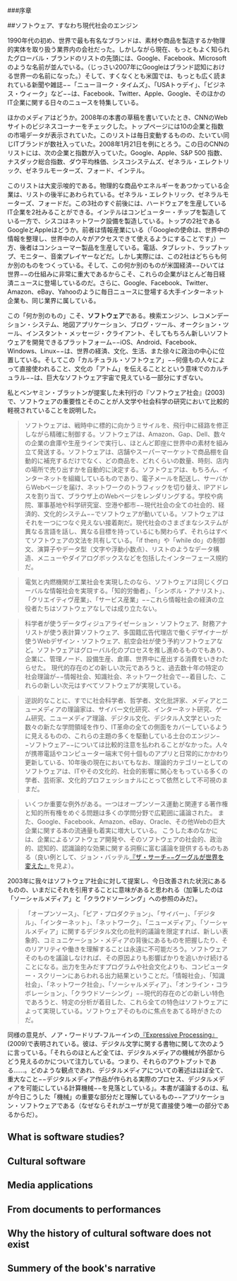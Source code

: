 ###序章

<!--Software, or the engine of contemporary societies-->
##ソフトウェア、すなわち現代社会のエンジン

1990年代の初め、世界で最も有名なブランドは、素材や商品を製造するか物理的実体を取り扱う業界内の会社だった。しかしながら現在、もっともよく知られたグローバル・ブランドのリストの先頭には、Google、Facebook、Microsoftのような名前が並んでいる。（じっさい2007年にGoogleはブランド認知における世界一の名前になった。）そして、すくなくとも米国では、もっとも広く読まれている新聞や雑誌−−「ニューヨーク・タイムズ」、「USAトゥデイ」、「ビジネス・ウィーク」など−−は、Facebook、Twitter、Apple、Google、そのほかのIT企業に関する日々のニュースを特集している。
<!--
In the beginning of the 1990s, the most famous global brands were the companies that were in the business of producing materials or goods, or processing physical matter. Today, however, the lists of best-recognized global brands are topped with the names such as Google, Facebook, and Microsoft. (In fact, in 2007 Google became number one in the world in terms of brand recognition.) And, at least in the US, the most widely read newspapers and magazines— New York Times, USA Today, Business Week, etc.—feature daily news and stories about Facebook, Twitter, Apple, Google, and other IT companies.
-->

ほかのメディアはどうか。2008年の本書の草稿を書いていたとき、CNNのWebサイトのビジネスコーナーをチェックした。トップページには10の企業と指数の市場データが表示されていた。このリストは毎日変動するものの、たいてい同じITブランドが数社入っていた。2008年1月21日を例にとろう。この日のCNNのリストには、次の企業と指数が入っていた。Google、Apple、S&P 500 指数、ナスダック総合指数、ダウ平均株価、シスコシステムズ、ゼネラル・エレクトリック、ゼネラルモーターズ、フォード、インテル。
<!--
What about other media? When I was working on the first draft of this book in 2008, I checked the business section of the CNN website. Its landing page displayed market data for just ten companies and indexes.3 Although the list was changed daily, it was always likely to include some of the same IT brands. Let us take January 21, 2008 as an example. On that day the CNN list contained the following companies and indexes: Google, Apple, S&P 500 Index, Nasdaq Composite Index, Dow Jones Industrial Average, Cisco Systems, General Electric, General Motors, Ford, Intel.4
-->

このリストは大変示唆的である。物理的な商品やエネルギーをあつかっている企業は、リストの後半にあわられている。ゼネラル・エレクトリック、ゼネラルモーターズ、フォードだ。この3社のすぐ前後には、ハードウェアを生産しているIT企業を2社みることができる。インテルはコンピューター・チップを製造している一方で、シスコはネットワーク設備を製造している。トップの2社であるGoogleとAppleはどうか。前者は情報産業にいる（「Googleの使命は、世界中の情報を整理し、世界中の人々がアクセスできて使えるようにすることです」）一方、後者はコンシューマー製品を生産している。電話、タブレット、ラップトップ、モニター、音楽プレイヤーなどだ。しかし実際には、この2社はどちらも何か別のものをつくっている。そして、この何か別のものが米国経済−−ひいては世界−−の仕組みに非常に重大であるからこそ、これらの企業がほとんど毎日経済ニュースに登場しているのだ。さらに、Google、Facebook、Twitter、Amazon、eBay、Yahooのように毎日ニュースに登場する大手インターネット企業も、同じ業界に属している。
<!--
This list is very telling. The companies that deal with physical goods and energy appear in the second part of the list: General Electric, General Motors, Ford. Right before and after these three, we see two IT companies that provide hardware: Intel makes computer chips, while Cisco makes network equipment. What about the two companies which are on top: Google and Apple? The first is in the business of information (“Google’s mission is to organize the world’s information and make it universally accessible and useful”5), while the second is making consumer electronics: phones, tablets, laptops, monitors, music players, etc. But actually, they are both making something else. And apparently, this something else is so crucial to the workings of US economy—and consequently, global world as well—that these companies almost daily appear in business news. And the major Internet companies that also appear daily in news such as Google, Facebook, Twitter, Amazon, eBay, and Yahoo, are in the same business.
-->

この「何か別のもの」こそ、**ソフトウェア**である。検索エンジン、レコメンデーション・システム、地図アプリケーション、ブログ・ツール、オークション・ツール、インスタント・メッセージ・クライアント、そしてもちろん新しいソフトウェアを開発できるプラットフォーム−−iOS、Android、Facebook、Windows、Linux−−は、世界の経済、文化、生活、また徐々に政治の中心に位置している。そしてこの「カルチュラル・ソフトウェア」−−何億もの人々によって直接使われること、文化の「アトム」を伝えることとという意味でのカルチュラル−−は、巨大なソフトウェア宇宙で見えている一部分にすぎない。
<!--
This “something else” is software. Search engines, recommendation systems, mapping applications, blog tools, auction tools, instant messaging clients, and, of course, platforms which allow people to write new software—iOS, Android, Facebook, Windows, Linux—are in the center of the global economy, culture, social life, and, increasingly, politics. And this “cultural software”—cultural in a sense that it is directly used by hundreds of millions of people and that it carries “atoms” of culture—is only the visible part of a much larger software universe.
-->

私とベンヤミン・ブラットンが提案した未刊行の『ソフトウェア社会』(2003)で、ソフトウェアの重要性とそのことが人文学や社会科学の研究において比較的軽視されていることを説明した。
<!--
In Software Society (2003), an unrealized book proposal put together by me and Benjamin Bratton, we described the importance of software and its relative invisibility in humanities and social science research:
-->

> ソフトウェアは、戦時中に標的に向かうミサイルを、飛行中に経路を修正しながら精確に制御する。ソフトウェアは、Amazon、Gap、Dell、数々の企業の倉庫や生産ラインで実行し、ほとんど即座に世界中の素材を組み立て発送する。ソフトウェアは、店舗やスーパーマーケットで商品棚を自動的に補充するだけでなく、どの商品を、どれくらいの数量、時刻、店内の場所で売り出すかを自動的に決定する。ソフトウェアは、もちろん、インターネットを組織しているものであり、電子メールを配送し、サーバからWebページを届け、ネットワークのトラフィックを切り替え、IPアドレスを割り当て、ブラウザ上のWebページをレンダリングする。学校や病院、軍事基地や科学研究室、空港や都市−−現代社会の全ての社会的、経済的、文化的システム−−でソフトウェアが動いている。ソフトウェアはそれを一つにつなぐ見えない接着剤だ。現代社会のさまざまなシステムが異なる言語を話し、異なる目標を持っているにも関わらず、それらはすべてソフトウェアの文法を共有している。「if then」や「while do」の制御文、演算子やデータ型（文字や浮動小数点）、リストのようなデータ構造、メニューやダイアログボックスなどを包括したインターフェース規約だ。
<!--
Software controls the flight of a smart missile toward its target during war, adjusting its course throughout the flight. Software runs the warehouses and production lines of Amazon, Gap, Dell, and numerous other companies allowing them to assemble and dispatch material objects around the world, almost in no
time. Software allows shops and supermarkets to automatically restock their shelves, as well as automatically determine which items should go on sale, for how much, and when and where in the store. Software, of course, is what organizes the Internet, routing email messages, delivering Web pages from a server, switching network traffic, assigning IP addresses, and rendering Web pages in a browser. The school and the hospital, the military base and the scientific laboratory, the airport and the city—all social, economic, and cultural systems of modern society—run on software. Software is the invisible glue that ties it all together. While various systems of modern society speak in different languages and have different goals, they all share the syntaxes of software: control statements “if then” and “while do,” operators and data types (such as characters and floating point numbers), data structures such as lists, and interface conventions encompassing menus and dialog boxes.
-->

> 電気と内燃機関が工業社会を実現したのなら、ソフトウェアは同じくグローバルな情報社会を実現する。「知的労働者」、「シンボル・アナリスト」、「クリエイティヴ産業」、「サービス産業」−−これら情報社会の経済の立役者たちはソフトウェアなしでは成り立たない。
<!--
If electricity and the combustion engine made industrialsociety possible, software similarly enables global informationsociety. The “knowledge workers,” the “symbol analysts,” the“creative industries,” and the “service industries”—none ofthese key economic players of the information society can existwithout software.
-->

> 科学者が使うデータヴィジュアライゼーション・ソフトウェア、財務アナリストが使う表計算ソフトウェア、多国籍広告代理店で働くデザイナーが使うWebデザイン・ソフトウェア、航空会社が使う予約ソフトウェアなど。ソフトウェアはグローバル化のプロセスを推し進めるものでもあり、企業に、管理ノード、設備生産、倉庫、世界中に産出する消費をいきわたらせた。
現代的存在のどの新しい次元であろうと、過去数十年の特定の社会理論が−−情報社会、知識社会、ネットワーク社会で−−着目した、これらの新しい次元はすべてソフトウェアが実現している。
<!--
Examples are data visualization software used by a scientist,spreadsheet software used by a financial analyst, Web designsoftware used by a designer working for a transnational advertisingagency, or reservation software used by an airline. Softwareis what also drives the process of globalization, allowingcompanies to distribute management nodes, production facilities,and storage and consumption outputs around the world.Regardless of which new dimension of contemporary existence aparticular social theory of the last few decades has focused on—information society, knowledge society, or network society—allthese new dimensions are enabled by software.
-->

> 逆説的なことに、すでに社会科学者、哲学者、文化批評家、メディアとニューメディアの理論家は、サイバー文化研究、インターネット研究、ゲーム研究、ニューメディア理論、デジタル文化、デジタル人文学といった数々の新たな学問領域を作り、IT革命の全ての側面をカバーしているように見えるものの、これらの主題の多くを駆動している土台のエンジン−−ソフトウェア−−については比較的注意を払われることがなかった。人々が携帯電話やコンピューター端末で何十個ものアプリと日常的にかかわり更新している、10年後の現在においてもなお、理論的カテゴリーとしてのソフトウェアは、ITやその文化的、社会的影響に関心をもっている多くの学者、芸術家、文化的プロフェッショナルにとって依然として不可視のままだ。
<!--
Paradoxically, while social scientists, philosophers, culturalcritics, and media and new media theorists seem by now to coverall aspects of IT revolution, creating a number of new disciplinessuch as cyberculture studies, Internet studies, game studies, newmedia theory, digital culture, and digital humanities, the underlyingengine which drives most of these subjects—software—hasreceived comparatively little attention.
Even today, ten years later, when people are constantly interactingwith and updating dozens of apps on their mobile phones andother computer devices, software as a theoretical category is stillinvisible to most academics, artists, and cultural professionalsinterested in IT and its cultural and social effects.
-->

> いくつか重要な例外がある。一つはオープンソース運動と関連する著作権と知的所有権をめぐる問題は多くの学問分野で広範囲に議論された。
また、Google、Facebook、Amazon、eBay、Oracle、その他Webの巨大企業に関する本の流通量も着実に増大している。
こうした本のなかには、企業によるソフトウェア開発や、そのソフトウェアの社会的、政治的、認知的、認識論的な効果に関する洞察に富む議論を提供するものもある（良い例として、ジョン・バッテル[『ザ・サーチ−−グーグルが世界を変えた』](http://j.mp/1fO8Glm)を見よ）。
<!--
There are some important exceptions. One is the open sourcemovement and related issues around copyright and IP that havebeen extensively discussed in many academic disciplines. We alsosee a steadily growing number of trade books about Google,Facebook, Amazon, eBay, Oracle, and other web giants. Some ofthese books offer insightful discussions of the software developedby these companies and the social, political, cognitive, and epistemologicaleffects of this software. (For a good example, see JohnBattelle, The Search: How Google and Its Rivals Rewrote the Rulesof Business and Transformed Our Culture.6)-->

2003年に我々はソフトウェア社会に対して提案し、今日改善された状況にあるものの、いまだにそれを引用することに意味があると思われる（加筆したのは「ソーシャルメディア」と「クラウドソーシング」への参照のみだ）。
<!--
So while we are in a better situation today when we put together our proposal for Software Society in 2003, I feel that it is still meaningful to quote it (the only additions are the references to “social media” and “crowdsourcing”):
-->

> 「オープンソース」、「ピア・プロダクテョン」、「サイバー」、「デジタル」、「インターネット」、「ネットワーク」、「ニューメディア」、「ソーシャルメディア」に関するデジタル文化の批判的議論を限定すれば、新しい表象的、コミュニケーション・メディアの背後にあるものを把握したり、そのリアリティや働きを理解することは永遠に不可能だろう。ソフトウェアそのものを議論しなければ、その原因よりも影響ばかりを追いかけ続けることになる。出力を生みだすプログラムや社会文化よりも、コンピューター・スクリーンにあらわれる出力結果ということだ。「情報社会」、「知識社会」、「ネットワーク社会」、「ソーシャルメディア」、「オンライン・コラボレーション」、「クラウドソーシング」−−現代的存在のどの新しい特色であろうと、特定の分析が着目した、これら全ての特色はソフトウェアによって実現している。ソフトウェアそのものに焦点をあてる時がきたのだ。
<!--
If we limit critical discussions of digital culture to the notions of “open access,” “peer production,” “cyber,” “digital,” “Internet,” “networks,” “new media,” or “social media,” we will never be able to get to what is behind new representational and communication media and to understand what it really is and what it does. If we don’t address software itself, we are in danger of always dealing only with its effects rather than the causes: the output that appears on a computer screen rather than the programs and social cultures that produce these outputs. “Information society,” “knowledge society,” “network society,” “social media,” “online collaboration,” “crowdsourcing”— regardless of which new feature of contemporary existence a particular analysis has focused on, all these new features are enabled by software. It is time we focused on software itself.
-->

同様の意見が、ノア・ワードリプ-フルーインの[『Expressive Processing』](http://j.mp/1cqSlTO)(2009)で表明されている。彼は、デジタル文学に関する書物に関して次のように言っている。「それらのほとんど全ては、デジタルメディアの機械が外部からどう見えるのかについて注力している。つまり、それらのアウトプットである……。どのような観点であれ、デジタルメディアについての著述はほぼ全て、重大なこと−−デジタルメディア作品が作られる実際のプロセス、デジタルメディアを可能にしている計算機械−−を見落としている」。本書が議論するのは、私が今日こうした「機械」の重要な部分だと理解しているもの−−アプリケーション・ソフトウェアである（なぜならそれがユーザが見て直接使う唯一の部分であるからだ）。
<!--
A similar sentiment is expressed in Noah Wardrip-Fruin’s Expressive Processing (2009) when he says in relation to books about digital literature: “almost all of these have focused on what the machines of digital media look like from the outside: their output... regardless of perspective, writings on digital media almost all ignore something crucial: the actual processes that make digital media work, the computational machines that make digital media possible.”7 My book discusses what I take to be the key part of these “machines” today (because it is the only part which most users see and use directly): application software.
-->


What is software studies?
--

Cultural software
--

Media applications
--

From documents to performances
--

Why the history of cultural software does not exist
--

Summery of the book's narrative
--

